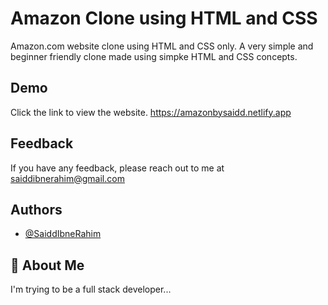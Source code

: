 
# Amazon Clone using HTML and CSS

Amazon.com website clone using HTML and CSS only. A very simple and beginner friendly clone made using simpke HTML and CSS concepts. 

## Demo

Click the link to view the website.
https://amazonbysaidd.netlify.app

## Feedback

If you have any feedback, please reach out to me at saiddibnerahim@gmail.com


## Authors

- [@SaiddIbneRahim](https://www.github.com/SaiddIbneRahim)


## 🚀 About Me
I'm trying to be a full stack developer...

